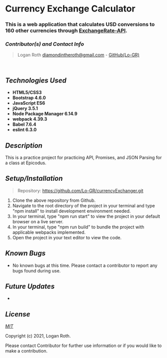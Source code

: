 # **Currency Exchange Calculator**
### This is a web application that calculates USD conversions to 160 other currencies through [ExchangeRate-API](https://www.exchangerate-api.com/docs/standard-requests).

 ### _Contributor(s) and Contact Info_
> Logan Roth diamondintheroth@gmail.com - [GitHub(Lo-GR)](https://github.com/Lo-GR)

<br/>

## _Technologies Used_

* **HTML5/CSS3**
* **Bootstrap 4.6.0**
* **JavaScript ES6**
* **jQuery 3.5.1**
* **Node Package Manager 6.14.9**
* **webpack 4.39.3**
* **Babel 7.6.4**
* **eslint 6.3.0**

## _Description_


This is a practice project for practicing API, Promises, and JSON Parsing for a class at Epicodus.

## _Setup/Installation_

> Repository: https://github.com/Lo-GR/currencyExchanger.git
1. Clone the above repository from Github.
2. Navigate to the root directory of the project in your terminal and type "npm install" to install development environment needed.
3. In your terminal, type "npm run start" to view the project in your default browser on a live server.
4. In your terminal, type "npm run build" to bundle the project with applicable webpacks implemented.
3. Open the project in your text editor to view the code.

## _Known Bugs_
* No known bugs at this time. Please contact a contributor to report any bugs found during use.

## _Future Updates_
* 

## _License_

[_MIT_](https://opensource.org/licenses/MIT)

Copyright (c) 2021, Logan Roth.

Please contact Contributor for further use information or if you would like to make a contribution.